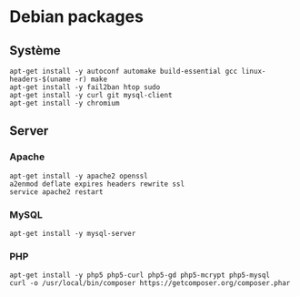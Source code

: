 # Debian packages

## Système

```
apt-get install -y autoconf automake build-essential gcc linux-headers-$(uname -r) make
apt-get install -y fail2ban htop sudo
apt-get install -y curl git mysql-client
apt-get install -y chromium
```

## Server

### Apache

```
apt-get install -y apache2 openssl
a2enmod deflate expires headers rewrite ssl
service apache2 restart
```

### MySQL

```
apt-get install -y mysql-server
```

### PHP

```
apt-get install -y php5 php5-curl php5-gd php5-mcrypt php5-mysql
curl -o /usr/local/bin/composer https://getcomposer.org/composer.phar
```
